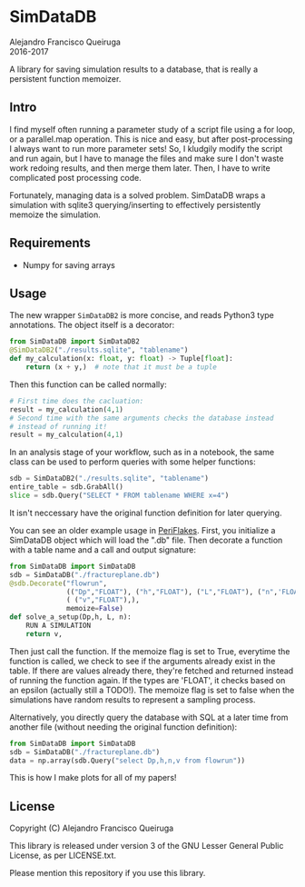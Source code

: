 SimDataDB
=======
Alejandro Francisco Queiruga  
2016-2017

A library for saving simulation results to a database, that is really a persistent function memoizer.

Intro
-----
I find myself often running a parameter study of a script file using a for loop, or a parallel.map operation. This is nice and easy, but after post-processing I always want to run more parameter sets! So, I kludgily modify the script and run again, but I have to manage the files and make sure I don't waste work redoing results, and then merge them later. Then, I have to write complicated post processing code.

Fortunately, managing data is a solved problem. SimDataDB wraps a simulation with sqlite3 querying/inserting to effectively persistently memoize the simulation.

Requirements
-----------

- Numpy for saving arrays

Usage
-------

The new wrapper `SimDataDB2` is more concise, and reads Python3 type
annotations. The object itself is a decorator:

```python
from SimDataDB import SimDataDB2
@SimDataDB2("./results.sqlite", "tablename")
def my_calculation(x: float, y: float) -> Tuple[float]:
    return (x + y,)  # note that it must be a tuple
```

Then this function can be called normally:

```python
# First time does the cacluation:
result = my_calculation(4,1)
# Second time with the same arguments checks the database instead
# instead of running it!
result = my_calculation(4,1)
```

In an analysis stage of your workflow, such as in a notebook, the same
class can be used to perform queries with some helper functions:
```python
sdb = SimDataDB2("./results.sqlite", "tablename")
entire_table = sdb.GrabAll()
slice = sdb.Query("SELECT * FROM tablename WHERE x=4")
```
It isn't neccessary have the original function definition for later querying.

You can see an older example usage in [PeriFlakes](https://github.com/afqueiruga/PeriFlakes/blob/master/PeriFlakes/batch.py).
First, you initialize a SimDataDB object which will load the ".db" file. Then decorate a function with a table name and a call and output signature:
```Python
from SimDataDB import SimDataDB
sdb = SimDataDB("./fractureplane.db")
@sdb.Decorate("flowrun",
              (("Dp","FLOAT"), ("h","FLOAT"), ("L","FLOAT"), ("n",'FLOAT') ),
              ( ("v","FLOAT"),),
	          memoize=False)
def solve_a_setup(Dp,h, L, n):
    RUN A SIMULATION
    return v,
```
Then just call the function. If the memoize flag is set to True, everytime the function is called, we check to see if the arguments already exist in the table. If there are values already there, they're fetched and returned instead of running the function again. If the types are 'FLOAT', it checks based on an epsilon (actually still a TODO!). The memoize flag is set to false when the simulations have random results to represent a sampling process.


Alternatively, you directly query the database with SQL at a later time from another file 
(without needing the original function definition):
```Python
from SimDataDB import SimDataDB
sdb = SimDataDB("./fractureplane.db")
data = np.array(sdb.Query("select Dp,h,n,v from flowrun"))
```
This is how I make plots for all of my papers!

License
--------

Copyright (C) Alejandro Francisco Queiruga

This library is released under version 3 of the GNU Lesser General Public License, as per LICENSE.txt.

Please mention this repository if you use this library.
